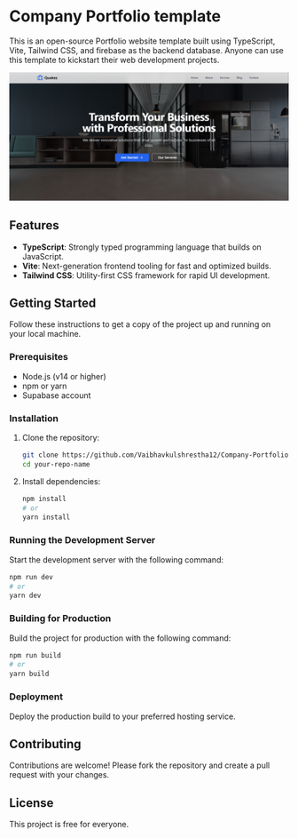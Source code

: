 # Company Portfolio template

This is an open-source Portfolio website template built using TypeScript, Vite, Tailwind CSS, and firebase as the backend database. Anyone can use this template to kickstart their web development projects.

![Preview](./images/preview.png)

## Features

- **TypeScript**: Strongly typed programming language that builds on JavaScript.
- **Vite**: Next-generation frontend tooling for fast and optimized builds.
- **Tailwind CSS**: Utility-first CSS framework for rapid UI development.

## Getting Started

Follow these instructions to get a copy of the project up and running on your local machine.

### Prerequisites

- Node.js (v14 or higher)
- npm or yarn
- Supabase account

### Installation

1. Clone the repository:
    ```sh
    git clone https://github.com/Vaibhavkulshrestha12/Company-Portfolio.git
    cd your-repo-name
    ```

2. Install dependencies:
    ```sh
    npm install
    # or
    yarn install
    ```



### Running the Development Server

Start the development server with the following command:
```sh
npm run dev
# or
yarn dev
```

### Building for Production

Build the project for production with the following command:
```sh
npm run build
# or
yarn build
```

### Deployment

Deploy the production build to your preferred hosting service.

## Contributing

Contributions are welcome! Please fork the repository and create a pull request with your changes.

## License

This project is free for everyone.

